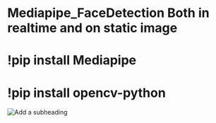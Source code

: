 # Mediapipe_FaceDetection Both in realtime and on static image 
# !pip install Mediapipe
# !pip install opencv-python





![Add a subheading](https://user-images.githubusercontent.com/98689629/189743982-1b384281-2d1e-421f-ae07-48db5ec4be70.png)
